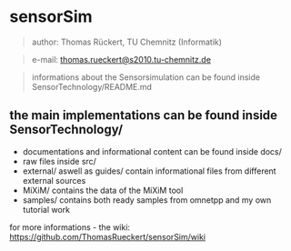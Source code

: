 # sensorSim

> author: Thomas Rückert, TU Chemnitz (Informatik)

> e-mail: thomas.rueckert@s2010.tu-chemnitz.de

> informations about the Sensorsimulation can be found inside SensorTechnology/README.md

## the main implementations can be found inside SensorTechnology/

* documentations and informational content can be found inside docs/
 * raw files inside src/
 * external/ aswell as guides/ contain informational files from different external sources 
* MiXiM/ contains the data of the MiXiM tool
* samples/ contains both ready samples from omnetpp and my own tutorial work

for more informations - the wiki: https://github.com/ThomasRueckert/sensorSim/wiki
